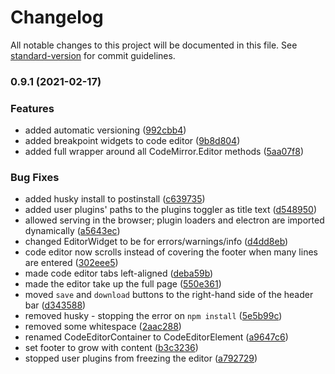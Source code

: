 # Changelog

All notable changes to this project will be documented in this file. See [standard-version](https://github.com/conventional-changelog/standard-version) for commit guidelines.

### 0.9.1 (2021-02-17)


### Features

* added automatic versioning ([992cbb4](https://github.com/sonrad10/Whide/commit/992cbb4d2cd3448ea9f30dfa78ffc43bdef31908))
* added breakpoint widgets to code editor ([9b8d804](https://github.com/sonrad10/Whide/commit/9b8d804055ca41fb3e83c6f36f4c7de3b1476ac3))
* added full wrapper around all CodeMirror.Editor methods ([5aa07f8](https://github.com/sonrad10/Whide/commit/5aa07f84a0b64fd57a7462f575b8d1cb524fd04f))


### Bug Fixes

* added husky install to postinstall ([c639735](https://github.com/sonrad10/Whide/commit/c639735e258637c4c7276aa06dfeb711d88182bc))
* added user plugins' paths to the plugins toggler as title text ([d548950](https://github.com/sonrad10/Whide/commit/d548950af513e8381e9aa99fae89b28204978718))
* allowed serving in the browser; plugin loaders and electron are imported dynamically ([a5643ec](https://github.com/sonrad10/Whide/commit/a5643ec8db5ba58085c0ab8e7d85df52ce88e85f))
* changed EditorWidget to be for errors/warnings/info ([d4dd8eb](https://github.com/sonrad10/Whide/commit/d4dd8ebbd3961530c4d9a54285f8ea0d72a3c279))
* code editor now scrolls instead of covering the footer when many lines are entered ([302eee5](https://github.com/sonrad10/Whide/commit/302eee5cf6135839b317c513c3da2216ae733bf7))
* made code editor tabs left-aligned ([deba59b](https://github.com/sonrad10/Whide/commit/deba59be323f13e5afc936790b4e2d02c6d22954))
* made the editor take up the full page ([550e361](https://github.com/sonrad10/Whide/commit/550e36196a18eb2ed247042017b6311bd9b05663))
* moved `save` and `download` buttons to the right-hand side of the header bar ([d343588](https://github.com/sonrad10/Whide/commit/d343588a135ce1ec080815c3d6a1cd74f549e4d6))
* removed husky - stopping the error on `npm install` ([5e5b99c](https://github.com/sonrad10/Whide/commit/5e5b99c423842b1993231e4c0bb47e328019a9e4))
* removed some whitespace ([2aac288](https://github.com/sonrad10/Whide/commit/2aac288b0c7bd7714471a2755e98c5c3c0ef7796))
* renamed CodeEditorContainer to CodeEditorElement ([a9647c6](https://github.com/sonrad10/Whide/commit/a9647c60e440624f88d7dfc0c91f1e9b2a8f3ba3))
* set footer to grow with content ([b3c3236](https://github.com/sonrad10/Whide/commit/b3c3236597f95b49f8c786f292a9ba974ba2d13f))
* stopped user plugins from freezing the editor ([a792729](https://github.com/sonrad10/Whide/commit/a792729064c278d8da86af4b0bcd05a82be88c0b))
